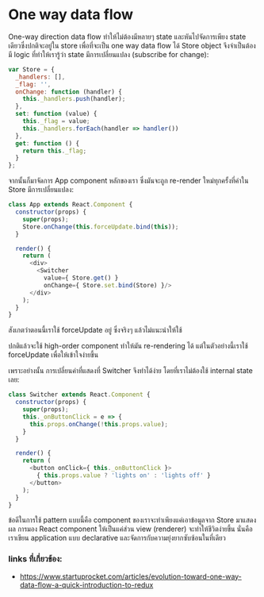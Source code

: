 # One way data flow

One-way direction data flow ทำให้ไม่ต้องมีหลายๆ state และหันไปจัดการเพียง state เดียวซึ่งปกติจะอยู่ใน store
เพื่อที่จะเป็น one way data flow ได้ Store object จึงจำเป็นต้องมี logic ที่ทำให้เรารู้ว่า state มีการเปลี่ยนแปลง (subscribe for change):
```javascript
var Store = {
  _handlers: [],
  _flag: '',
  onChange: function (handler) {
    this._handlers.push(handler);
  },
  set: function (value) {
    this._flag = value;
    this._handlers.forEach(handler => handler())
  },
  get: function () {
    return this._flag;
  }
};
```
จากนั้นก็มาจัดการ App component หลักของเรา ซึ่งมันจะถูก re-render ใหม่ทุกครั้งที่ค่าใน Store มีการเปลี่ยนแปลง:
```javascript
class App extends React.Component {
  constructor(props) {
    super(props);
    Store.onChange(this.forceUpdate.bind(this));
  }

  render() {
    return (
      <div>
        <Switcher
          value={ Store.get() }
          onChange={ Store.set.bind(Store) }/>
      </div>
    );
  }
}
```
สังเกตว่าตอนนี้เราใช้ forceUpdate อยู่ ซึ่งจริงๆ แล้วไม่แนะนำให้ใช้

ปกติแล้วจะใช้ high-order component ทำให้มัน re-rendering ได้ แต่ในตัวอย่างนี้เราใช้ forceUpdate เพื่อให้เข้าใจง่ายขึ้น

เพราะอย่างนั้น การเปลี่ยนค่าที่แสดงที่ Switcher จึงทำได้ง่าย โดยที่เราไม่ต้องใช้ internal state เลย:
```javascript
class Switcher extends React.Component {
  constructor(props) {
    super(props);
    this._onButtonClick = e => {
      this.props.onChange(!this.props.value);
    }
  }

  render() {
    return (
      <button onClick={ this._onButtonClick }>
        { this.props.value ? 'lights on' : 'lights off' }
      </button>
    );
  }
}
```
ข้อดีในการใช้ pattern แบบนี้คือ component ของเราจะทำเพียงแค่เอาข้อมูลจาก Store มาแสดงผล
การมอง React component ให้เป็นแค่ส่วน view (renderer) จะทำให้ชีวิตง่ายขึ้น นั่นคือเราเขียน application แบบ declarative และจัดการกับความยุ่งยากซับซ้อนในที่เดียว

### links ที่เกี่ยวข้อง:
- https://www.startuprocket.com/articles/evolution-toward-one-way-data-flow-a-quick-introduction-to-redux